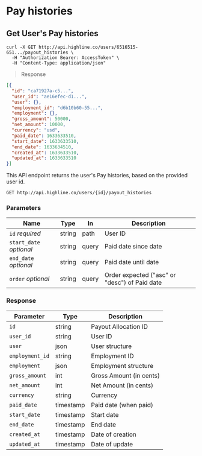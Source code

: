 # Pay histories

## Get User's Pay histories

```shell
curl -X GET http://api.highline.co/users/6516515-651.../payout_histories \
  -H "Authorization Bearer: AccessToken" \
  -H "Content-Type: application/json"
```

> Response

```json
[{
  "id": "ca71927a-c5...",
  "user_id": "ae16efec-d1...",
  "user": {},
  "employment_id": "d6b10b60-55...",
  "employment": {},
  "gross_amount": 50000,
  "net_amount": 10000,
  "currency": "usd",
  "paid_date": 1633633510,
  "start_date": 1633633510,
  "end_date": 1633634510,
  "created_at": 1633633510,
  "updated_at": 1633633510
}]
```

This API endpoint returns the user's Pay histories, based on the provided user id.

`GET http://api.highline.co/users/{id}/payout_histories`

### Parameters

Name | Type | In | Description
--------- | ------- | ------- | ------
`id` *required* | string | path | User ID
`start_date` *optional* | string | query | Paid date since date
`end_date` *optional* | string | query | Paid date until date
`order` *optional* | string | query | Order expected ("asc" or "desc") of Paid date

### Response

Parameter | Type | Description
--------- | ------- | -----------
`id` | string | Payout Allocation ID
`user_id` | string | User ID
`user` | json | User structure
`employment_id` | string | Employment ID
`employment` | json | Employment structure
`gross_amount` | int | Gross Amount (in cents)
`net_amount` | int | Net Amount (in cents)
`currency` | string | Currency
`paid_date` | timestamp | Paid date (when paid)
`start_date` | timestamp | Start date
`end_date` | timestamp | End date
`created_at` | timestamp | Date of creation
`updated_at` | timestamp | Date of update